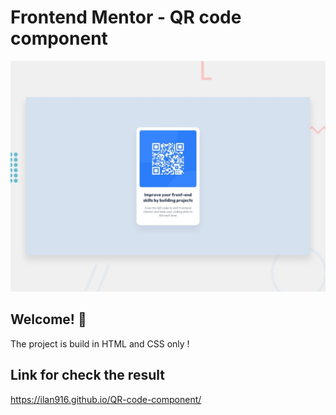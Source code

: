 # Frontend Mentor - QR code component

![Design preview for the QR code component coding challenge](./design/desktop-preview.jpg)

## Welcome! 👋

The project is build in HTML and CSS only !

## Link for check the result

https://ilan916.github.io/QR-code-component/
